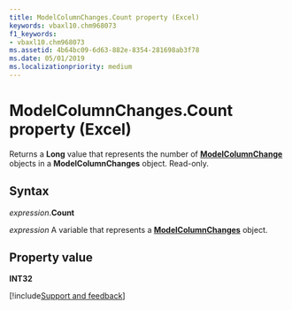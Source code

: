 ```yaml
---
title: ModelColumnChanges.Count property (Excel)
keywords: vbaxl10.chm968073
f1_keywords:
- vbaxl10.chm968073
ms.assetid: 4b64bc09-6d63-882e-8354-281698ab3f78
ms.date: 05/01/2019
ms.localizationpriority: medium
---
```



# ModelColumnChanges.Count property (Excel)

Returns a **Long** value that represents the number of **[ModelColumnChange](Excel.modelcolumnchange.md)** objects in a **ModelColumnChanges** object. Read-only.


## Syntax

_expression_.**Count**

_expression_ A variable that represents a **[ModelColumnChanges](Excel.modelcolumnchanges.md)** object.


## Property value

**INT32**



[!include[Support and feedback](~/includes/feedback-boilerplate.md)]